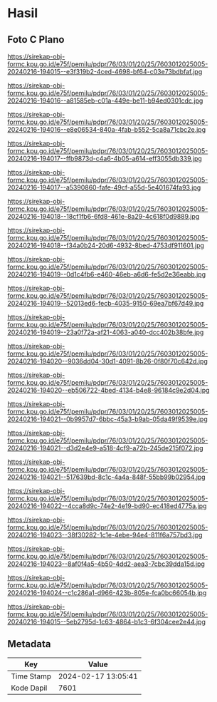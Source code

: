 # Hasil

## Foto C Plano

https://sirekap-obj-formc.kpu.go.id/e75f/pemilu/pdpr/76/03/01/20/25/7603012025005-20240216-194015--e3f319b2-4ced-4698-bf64-c03e73bdbfaf.jpg

https://sirekap-obj-formc.kpu.go.id/e75f/pemilu/pdpr/76/03/01/20/25/7603012025005-20240216-194016--a81585eb-c01a-449e-be11-b94ed0301cdc.jpg

https://sirekap-obj-formc.kpu.go.id/e75f/pemilu/pdpr/76/03/01/20/25/7603012025005-20240216-194016--e8e06534-840a-4fab-b552-5ca8a71cbc2e.jpg

https://sirekap-obj-formc.kpu.go.id/e75f/pemilu/pdpr/76/03/01/20/25/7603012025005-20240216-194017--ffb9873d-c4a6-4b05-a614-eff3055db339.jpg

https://sirekap-obj-formc.kpu.go.id/e75f/pemilu/pdpr/76/03/01/20/25/7603012025005-20240216-194017--a5390860-fafe-49cf-a55d-5e401674fa93.jpg

https://sirekap-obj-formc.kpu.go.id/e75f/pemilu/pdpr/76/03/01/20/25/7603012025005-20240216-194018--18cf1fb6-6fd8-461e-8a29-4c618f0d9889.jpg

https://sirekap-obj-formc.kpu.go.id/e75f/pemilu/pdpr/76/03/01/20/25/7603012025005-20240216-194018--f34a0b24-20d6-4932-8bed-4753df911601.jpg

https://sirekap-obj-formc.kpu.go.id/e75f/pemilu/pdpr/76/03/01/20/25/7603012025005-20240216-194019--0d1c4fb6-e460-46eb-a6d6-fe5d2e36eabb.jpg

https://sirekap-obj-formc.kpu.go.id/e75f/pemilu/pdpr/76/03/01/20/25/7603012025005-20240216-194019--52013ed6-fecb-4035-9150-69ea7bf67d49.jpg

https://sirekap-obj-formc.kpu.go.id/e75f/pemilu/pdpr/76/03/01/20/25/7603012025005-20240216-194019--23a0f72a-af21-4063-a040-dcc402b38bfe.jpg

https://sirekap-obj-formc.kpu.go.id/e75f/pemilu/pdpr/76/03/01/20/25/7603012025005-20240216-194020--9036dd04-30d1-4091-8b26-0f80f70c642d.jpg

https://sirekap-obj-formc.kpu.go.id/e75f/pemilu/pdpr/76/03/01/20/25/7603012025005-20240216-194020--eb506722-4bed-4134-b4e8-96184c9e2d04.jpg

https://sirekap-obj-formc.kpu.go.id/e75f/pemilu/pdpr/76/03/01/20/25/7603012025005-20240216-194021--0b9957d7-6bbc-45a3-b9ab-05da49f9539e.jpg

https://sirekap-obj-formc.kpu.go.id/e75f/pemilu/pdpr/76/03/01/20/25/7603012025005-20240216-194021--d3d2e4e9-a518-4cf9-a72b-245de215f072.jpg

https://sirekap-obj-formc.kpu.go.id/e75f/pemilu/pdpr/76/03/01/20/25/7603012025005-20240216-194021--517639bd-8c1c-4a4a-848f-55bb99b02954.jpg

https://sirekap-obj-formc.kpu.go.id/e75f/pemilu/pdpr/76/03/01/20/25/7603012025005-20240216-194022--4cca8d9c-74e2-4e19-bd90-ec418ed4775a.jpg

https://sirekap-obj-formc.kpu.go.id/e75f/pemilu/pdpr/76/03/01/20/25/7603012025005-20240216-194023--38f30282-1c1e-4ebe-94e4-811f6a757bd3.jpg

https://sirekap-obj-formc.kpu.go.id/e75f/pemilu/pdpr/76/03/01/20/25/7603012025005-20240216-194023--8af0f4a5-4b50-4dd2-aea3-7cbc39dda15d.jpg

https://sirekap-obj-formc.kpu.go.id/e75f/pemilu/pdpr/76/03/01/20/25/7603012025005-20240216-194024--c1c286a1-d966-423b-805e-fca0bc66054b.jpg

https://sirekap-obj-formc.kpu.go.id/e75f/pemilu/pdpr/76/03/01/20/25/7603012025005-20240216-194015--5eb2795d-1c63-4864-b1c3-6f304cee2e44.jpg


## Metadata

| Key        | Value               |
| ---------- | ------------------- |
| Time Stamp | 2024-02-17 13:05:41 |
| Kode Dapil | 7601                |



